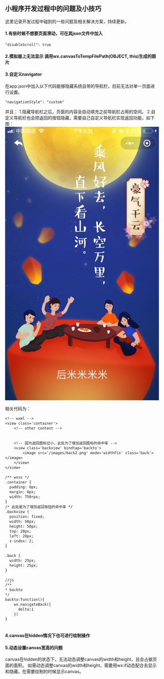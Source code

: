 ## 小程序开发过程中的问题及小技巧
这里记录开发过程中碰到的一些问题及相关解决方案，持续更新。

#### 1.有些时候不想要页面滑动，可在其json文件中加入
```
"disableScroll": true

```

#### 2.模拟器上无法显示 调用wx.canvasToTempFilePath(OBJECT, this)生成的图片

#### 3.自定义navigator

在app.json中加入以下代码能够隐藏系统自带的导航栏，目前无法对单一页面进行设置。
```
"navigationStyle": "custom"

```
并且：
1.隐藏导航栏之后，页面的内容会自动填充之前导航栏占用的空间。
2.自定义导航栏也会把返回的按钮隐藏，需要自己自定义导航栏实现返回功能，如下图：
![](/images/sjk/navigator.png)

相关代码为：
```
<!-- wxml -->
<view class='container'>
	<!-- other content -->
	
	
	<!-- 因为返回图标过小，此处为了增加返回图标的命中率 -->
	<view class='backview' bindtap='backto'>
		<image src='/images/back2.png' mode='widthFix' class='back'></image>
	</view>
</view>

/** wxss */
.container {
  padding: 0px;
  margin: 0px;
  width: 750rpx;
}
/* 此处是为了增加返回按钮的命中率 */
.backview {
  position: fixed;
  width: 50px;
  height: 50px;
  top: 28px;
  left: 20px;
  z-index: 2;
}

.back {
  width: 25px;
  height: 25px;
}

//js
/**
* backto
*/
backto:function(){
	wx.navigateBack({
	  delta:1
	})
}
  
```


#### 4.canvas在hidden情况下也可进行绘制操作

#### 5.动态设置canvas宽高的问题
canvas在hidden的状态下，无法动态调整canvas的width和height，且会占据页面的面积。
如需动态调整canvas的width和height，需要用wx:if动态配合去显示和隐藏。在需要绘制的时候显示canvas。

